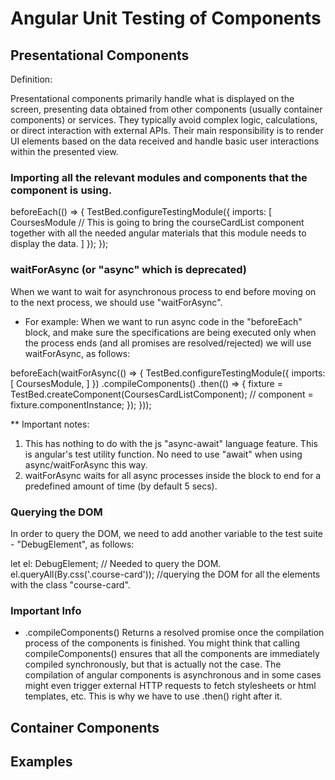 # Angular Unit Testing of Components

## Presentational Components
Definition:

Presentational components primarily handle what is displayed on the screen, presenting data obtained from other components (usually container components) or services. They typically avoid complex logic, calculations, or direct interaction with external APIs. Their main responsibility is to render UI elements based on the data received and handle basic user interactions within the presented view.

### Importing all the relevant modules and components that the component is using.
 beforeEach(() => {
    TestBed.configureTestingModule({
      imports: [
        CoursesModule // This is going to bring the courseCardList component together with all the needed angular materials that this module needs to display the data.
      ]
    });
  });

### waitForAsync (or "async" which is deprecated)
When we want to wait for asynchronous process to end before moving on to the next process, we should use "waitForAsync".
* For example:
When we want to run async code in the "beforeEach" block, and make sure the specifications are being executed only when the process ends (and all promises are resolved/rejected) we will use waitForAsync, as follows:

 beforeEach(waitForAsync(() => {
    TestBed.configureTestingModule({
      imports: [
        CoursesModule,
      ]
    })
      .compileComponents()
      .then(() => {
        fixture = TestBed.createComponent(CoursesCardListComponent); //
        component = fixture.componentInstance;
      });
  }));

** Important notes:
  1. This has nothing to do with the js "async-await" language feature. This is angular's test utility function. No need to use "await" when using async/waitForAsync this way.
  2. waitForAsync waits for all async processes inside the block to end for a predefined amount of time (by default 5 secs).

### Querying the DOM
In order to query the DOM, we need to add another variable to the test suite - "DebugElement", as follows:

 let el: DebugElement; // Needed to query the DOM.
 el.queryAll(By.css('.course-card')); //querying the DOM for all the elements with the class "course-card".

### Important Info
* .compileComponents()
Returns a resolved promise once the compilation process of the components is finished.
You might think that calling compileComponents() ensures that all the components are immediately compiled synchronously, but that is actually not the case.
The compilation of angular components is asynchronous and in some cases might even trigger external HTTP requests to fetch stylesheets or html templates, etc.
This is why we have to use .then() right after it.

## Container Components

## Examples
